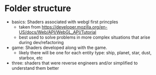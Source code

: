 # Folder structure
- basics:  Shaders associated with webgl first princples
  - taken from https://developer.mozilla.org/en-US/docs/Web/API/WebGL_API/Tutorial
  - best used to solve problems in more complex situations that arise during dev/refactoring
- game: Shaders developed along with the game.
  - likely there will be one for each entity type: ship, planet, star, dust, starbox, etc
- three: shaders that were reverse engineers and/or simplified to understand them better
